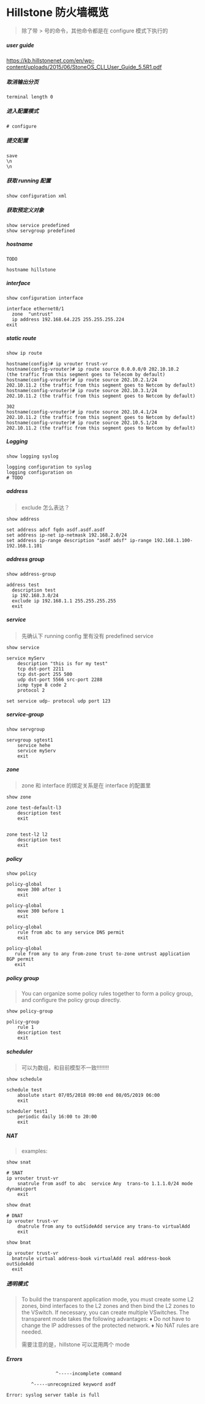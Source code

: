# Hillstone 防火墙概览

> 除了带 > 号的命令，其他命令都是在 configure 模式下执行的

##### user guide

https://kb.hillstonenet.com/en/wp-content/uploads/2015/06/StoneOS_CLI_User_Guide_5.5R1.pdf

##### 取消输出分页

```
terminal length 0
```

##### 进入配置模式

```
# configure
```

##### 提交配置

```
save
\n
\n
```

##### 获取 running 配置

```
show configuration xml
```

##### 获取预定义对象

```
show service predefined
show servgroup predefined
```

##### hostname

```
TODO
```

```
hostname hillstone
```

##### interface

```
show configuration interface
```

```
interface ethernet0/1
  zone  "untrust"
  ip address 192.168.64.225 255.255.255.224
exit
```

##### static route 

```
show ip route
```

```
hostname(config)# ip vrouter trust-vr
hostname(config-vrouter)# ip route source 0.0.0.0/0 202.10.10.2
(the traffic from this segment goes to Telecom by default)
hostname(config-vrouter)# ip route source 202.10.2.1/24
202.10.11.2 (the traffic from this segment goes to Netcom by default)
hostname(config-vrouter)# ip route source 202.10.3.1/24
202.10.11.2 (the traffic from this segment goes to Netcom by default)

302
hostname(config-vrouter)# ip route source 202.10.4.1/24
202.10.11.2 (the traffic from this segment goes to Netcom by default)
hostname(config-vrouter)# ip route source 202.10.5.1/24
202.10.11.2 (the traffic from this segment goes to Netcom by default)
```

##### Logging

```
show logging syslog
```

```
logging configuration to syslog
logging configuration on
# TODO
```

##### address

>  exclude 怎么表达？
>

```
show address
```

```
set address adsf fqdn asdf.asdf.asdf
set address ip-net ip-netmask 192.168.2.0/24
set address ip-range description "asdf adsf" ip-range 192.168.1.100-192.168.1.101
```

##### address group

```
show address-group
```

```
address test
  description test
  ip 192.168.3.0/24
  exclude ip 192.168.1.1 255.255.255.255
  exit
```

##### service

> 先确认下 running config 里有没有 predefined service

```
show service
```

```
service myServ
    description "this is for my test"
    tcp dst-port 2211
    tcp dst-port 255 500
    udp dst-port 5566 src-port 2288
    icmp type 8 code 2 
    protocol 2
```

```
set service udp- protocol udp port 123
```

##### service-group

```
show servgroup
```

```
servgroup sgtest1
    service hehe
    service myServ
    exit
```

##### zone

> zone 和 interface 的绑定关系是在 interface 的配置里

```
show zone
```

```
zone test-default-l3
    description test
    exit
    
```

```
zone test-l2 l2
    description test
    exit
```

##### policy

> 

```
show policy
```

```
policy-global
    move 300 after 1
    exit
```

```
policy-global
    move 300 before 1
    exit
```

```
policy-global
    rule from abc to any service DNS permit
    exit
```

```
policy-global
   rule from any to any from-zone trust to-zone untrust application BGP permit
   exit
```

##### policy group

> You can organize some policy rules together to form a policy group, and configure the
> policy group directly.

```
show policy-group
```

```
policy-group
    rule 1
    description test
    exit
```

##### scheduler

> 可以为数组，和目前模型不一致!!!!!!!!

```
show schedule
```

```
schedule test
    absolute start 07/05/2018 09:00 end 08/05/2019 06:00
    exit
```

```
scheduler test1
    periodic daily 16:00 to 20:00
    exit
```

##### NAT

> examples:
>
> 

```
show snat
```

```
# SNAT
ip vrouter trust-vr
    snatrule from asdf to abc  service Any  trans-to 1.1.1.0/24 mode dynamicport
    exit
```

```
show dnat
```

```
# DNAT
ip vrouter trust-vr
    dnatrule from any to outSideAdd service any trans-to virtualAdd
    exit
```

```
show bnat
```

```
ip vrouter trust-vr
  bnatrule virtual address-book virtualAdd real address-book outSideAdd
  exit
```

##### 透明模式

> To build the transparent application mode, you must create some L2 zones, bind
> interfaces to the L2 zones and then bind the L2 zones to the VSwitch. If necessary,
> you can create multiple VSwitches. The transparent mode takes the following
> advantages:
> ♦ Do not have to change the IP addresses of the protected network.
> ♦ No NAT rules are needed.
>
> 需要注意的是，hillstone 可以混用两个 mode

##### Errors

```
                  ^-----incomplete command
```

```
         ^-----unrecognized keyword asdf
```

```
Error: syslog server table is full
```
